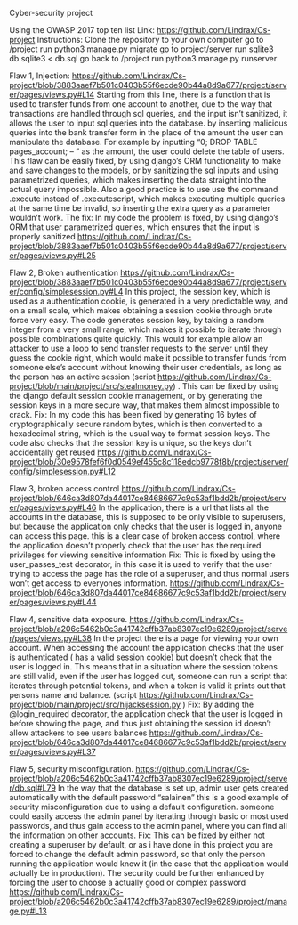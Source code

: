 Cyber-security project

Using the OWASP 2017 top ten list
Link:
https://github.com/Lindrax/Cs-project
Instructions:
Clone the repository to your own computer
go to /project
run python3 manage.py migrate
go to project/server
run sqlite3 db.sqlite3 < db.sql
go back to /project
run python3 manage.py runserver

Flaw 1, Injection:
https://github.com/Lindrax/Cs-project/blob/3883aaef7b501c0403b55f6ecde90b44a8d9a677/project/server/pages/views.py#L14
Starting from this line, there is a function that is used to transfer funds from one account to another, due to the way that transactions are handled through sql queries, and the input isn’t sanitized, it allows the user to input sql queries into the database. by inserting malicious queries into the bank transfer form in the place of the amount the user can manipulate the database. For example by inputting “0; DROP TABLE pages_account; – ” as the amount, the user could delete the table of users.
This flaw can be easily fixed, by using django’s ORM functionality to make and save changes to the models, or by sanitizing the sql inputs and using parametrized queries, which makes inserting the data straight into the actual query impossible. Also a good practice is to use use the command .execute instead of .executescript, which makes executing multiple queries at the same time be invalid, so inserting the extra query as a parameter wouldn’t work.
The fix:
In my code the problem is fixed, by using django’s ORM that user parametrized queries, which ensures that the input is properly sanitized
https://github.com/Lindrax/Cs-project/blob/3883aaef7b501c0403b55f6ecde90b44a8d9a677/project/server/pages/views.py#L25

Flaw 2, Broken authentication
https://github.com/Lindrax/Cs-project/blob/3883aaef7b501c0403b55f6ecde90b44a8d9a677/project/server/config/simplesession.py#L4
In this project, the session key, which is used as a authentication cookie, is generated in a very predictable way, and on a small scale, which makes obtaining a session cookie through brute force very easy. The code generates session key, by taking a random integer from a very small range, which makes it possible to iterate through possible combinations quite quickly. This would for example allow an attacker to use a loop to send transfer requests to the server until they guess the cookie right, which would make it possible to transfer funds from someone else’s account without knowing their user credentials, as long as the person has an active session
(script https://github.com/Lindrax/Cs-project/blob/main/project/src/stealmoney.py) . This can be fixed by using the django default session cookie management, or by generating the session keys in a more secure way, that makes them almost impossible to crack.
Fix:
In my code this has been fixed by generating 16 bytes of cryptographically secure random bytes, which is then converted to a hexadecimal string, which is the usual way to format session keys. The code also checks that the session key is unique, so the keys don’t accidentally get reused
https://github.com/Lindrax/Cs-project/blob/30e9578fef6f0d0549ef455c8c118edcb9778f8b/project/server/config/simplesession.py#L12

Flaw 3, broken access control
https://github.com/Lindrax/Cs-project/blob/646ca3d807da44017ce84686677c9c53af1bdd2b/project/server/pages/views.py#L46
In the application, there is a url that lists all the accounts in the database, this is supposed to be only visible to superusers, but because the application only checks that the user is logged in, anyone can access this page. this is a clear case of broken access control, where the application doesn’t properly check that the user has the required privileges for viewing sensitive information
Fix:
This is fixed by using the user_passes_test decorator, in this case it is used to verify that the user trying to access the page has the role of a superuser, and thus normal users won’t get access to everyones information.
https://github.com/Lindrax/Cs-project/blob/646ca3d807da44017ce84686677c9c53af1bdd2b/project/server/pages/views.py#L44

Flaw 4, sensitive data exposure.
https://github.com/Lindrax/Cs-project/blob/a206c5462b0c3a41742cffb37ab8307ec19e6289/project/server/pages/views.py#L38
In the project there is a page for viewing your own account. When accessing the account the application checks that the user is authenticated ( has a valid session cookie) but doesn’t check that the user is logged in. This means that in a situation where the session tokens are still valid, even if the user has logged out, someone can run a script that iterates through potential tokens, and when a token is valid it prints out that persons name and balance. (script https://github.com/Lindrax/Cs-project/blob/main/project/src/hijacksession.py )
Fix:
By adding the @login_required decorator, the application check that the user is logged in before showing the page, and thus just obtaining the session id doesn’t allow attackers to see users balances
https://github.com/Lindrax/Cs-project/blob/646ca3d807da44017ce84686677c9c53af1bdd2b/project/server/pages/views.py#L37

Flaw 5, security misconfiguration.
https://github.com/Lindrax/Cs-project/blob/a206c5462b0c3a41742cffb37ab8307ec19e6289/project/server/db.sql#L79
In the way that the database is set up, admin user gets created automatically with the default password “salainen” this is a good example of security misconfiguration due to using a default configuration. someone could easily access the admin panel by iterating through basic or most used passwords, and thus gain access to the admin panel, where you can find all the information on other accounts.
Fix:
This can be fixed by either not creating a superuser by default, or as i have done in this project you are forced to change the default admin password, so that only the person running the application would know it (in the case that the application would actually be in production). The security could be further enhanced by forcing the user to choose a actually good or complex password
https://github.com/Lindrax/Cs-project/blob/a206c5462b0c3a41742cffb37ab8307ec19e6289/project/manage.py#L13
